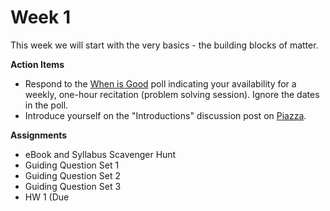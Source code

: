 # Week 1


This week we will start with the very basics - the building blocks of matter.  

**Action Items**
- Respond to the [When is Good](http://whenisgood.net/z7tj85x) poll indicating your availability for a weekly, one-hour recitation (problem solving session).  Ignore the dates in the poll.
- Introduce yourself on the "Introductions" discussion post on [Piazza](https://psu.instructure.com/courses/1866869/external_tools/195053).


**Assignments**
- eBook and Syllabus Scavenger Hunt
- Guiding Question Set 1
- Guiding Question Set 2
- Guiding Question Set 3
- HW 1 (Due 
